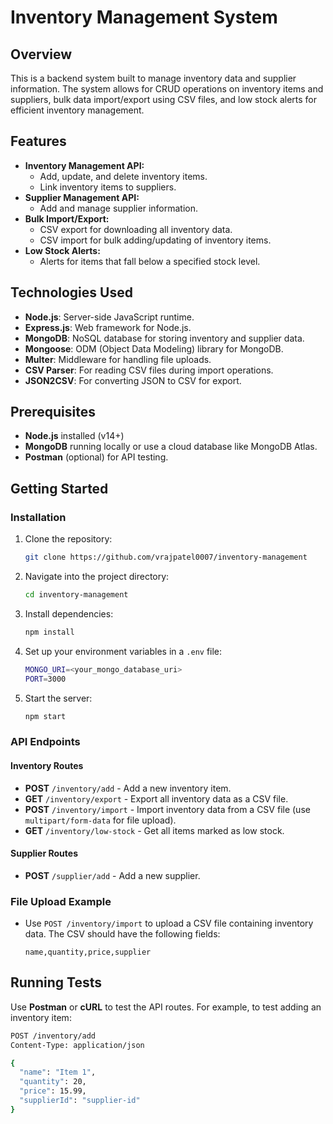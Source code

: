 # Inventory Management System

## Overview

This is a backend system built to manage inventory data and supplier information. The system allows for CRUD operations on inventory items and suppliers, bulk data import/export using CSV files, and low stock alerts for efficient inventory management.

## Features

- **Inventory Management API:**
  - Add, update, and delete inventory items.
  - Link inventory items to suppliers.
- **Supplier Management API:**
  - Add and manage supplier information.
- **Bulk Import/Export:**
  - CSV export for downloading all inventory data.
  - CSV import for bulk adding/updating of inventory items.
- **Low Stock Alerts:**
  - Alerts for items that fall below a specified stock level.
  
## Technologies Used

- **Node.js**: Server-side JavaScript runtime.
- **Express.js**: Web framework for Node.js.
- **MongoDB**: NoSQL database for storing inventory and supplier data.
- **Mongoose**: ODM (Object Data Modeling) library for MongoDB.
- **Multer**: Middleware for handling file uploads.
- **CSV Parser**: For reading CSV files during import operations.
- **JSON2CSV**: For converting JSON to CSV for export.

## Prerequisites

- **Node.js** installed (v14+)
- **MongoDB** running locally or use a cloud database like MongoDB Atlas.
- **Postman** (optional) for API testing.

## Getting Started

### Installation

1. Clone the repository:
    ```bash
    git clone https://github.com/vrajpatel0007/inventory-management
    ```

2. Navigate into the project directory:
    ```bash
    cd inventory-management
    ```

3. Install dependencies:
    ```bash
    npm install
    ```

4. Set up your environment variables in a `.env` file:
    ```bash
    MONGO_URI=<your_mongo_database_uri>
    PORT=3000
    ```

5. Start the server:
    ```bash
    npm start
    ```

### API Endpoints

#### Inventory Routes

- **POST** `/inventory/add` - Add a new inventory item.
- **GET** `/inventory/export` - Export all inventory data as a CSV file.
- **POST** `/inventory/import` - Import inventory data from a CSV file (use `multipart/form-data` for file upload).
- **GET** `/inventory/low-stock` - Get all items marked as low stock.

#### Supplier Routes

- **POST** `/supplier/add` - Add a new supplier.

### File Upload Example

- Use `POST /inventory/import` to upload a CSV file containing inventory data. The CSV should have the following fields:
  ```
  name,quantity,price,supplier
  ```



## Running Tests

Use **Postman** or **cURL** to test the API routes. For example, to test adding an inventory item:

```bash
POST /inventory/add
Content-Type: application/json

{
  "name": "Item 1",
  "quantity": 20,
  "price": 15.99,
  "supplierId": "supplier-id"
}
```


